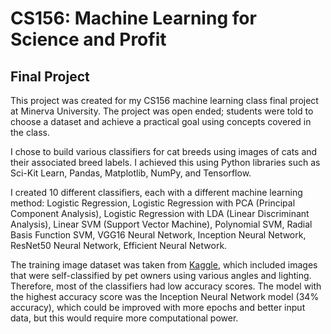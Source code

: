 # CS156: Machine Learning for Science and Profit
## Final Project
This project was created for my CS156 machine learning class final project at Minerva University. The project was open ended; students were told to choose a dataset and achieve a practical goal using concepts covered in the class. 

I chose to build various classifiers for cat breeds using images of cats and their associated breed labels. I achieved this using Python libraries such as Sci-Kit Learn, Pandas, Matplotlib, NumPy, and Tensorflow.

I created 10 different classifiers, each with a different machine learning method: Logistic Regression, Logistic Regression with PCA (Principal Component Analysis), Logistic Regression with LDA (Linear Discriminant Analysis), Linear SVM (Support Vector Machine), Polynomial SVM, Radial Basis Function SVM, VGG16 Neural Network, Inception Neural Network, ResNet50 Neural Network, Efficient Neural Network.

The training image dataset was taken from [Kaggle](https://www.kaggle.com/datasets/ma7555/cat-breeds-dataset), which included images that were self-classified by pet owners using various angles and lighting. Therefore, most of the classifiers had low accuracy scores. The model with the highest accuracy score was the Inception Neural Network model (34% accuracy), which could be improved with more epochs and better input data, but this would require more computational power.

